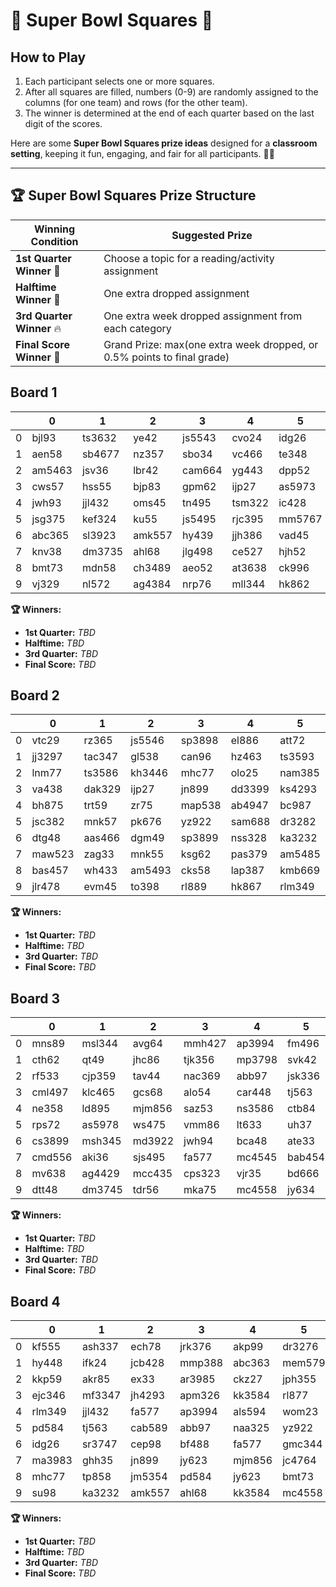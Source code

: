 # 🏈 Super Bowl Squares 🏈

## How to Play
1. Each participant selects one or more squares.
2. After all squares are filled, numbers (0-9) are randomly assigned to the columns (for one team) and rows (for the other team).
3. The winner is determined at the end of each quarter based on the last digit of the scores.

Here are some **Super Bowl Squares prize ideas** designed for a **classroom setting**, keeping it fun, engaging, and fair for all participants. 🎉🏈  

---

## **🏆 Super Bowl Squares Prize Structure**


| **Winning Condition** | **Suggested Prize** |
|----------------------|--------------------|
| **1st Quarter Winner** 🥇 | Choose a topic for a reading/activity assignment |
| **Halftime Winner** 🎤 | One extra dropped assignment |
| **3rd Quarter Winner** 🔥 | One extra week dropped assignment from each category |
| **Final Score Winner** 🎯 | Grand Prize: max(one extra week dropped, or 0.5% points to final grade) |


## Board 1

|   | 0 | 1 | 2 | 3 | 4 | 5 | 6 | 7 | 8 | 9 |
|---|---|---|---|---|---|---|---|---|---|---|
| 0 | bjl93 | ts3632 | ye42 | js5543 | cvo24 | idg26 | lk694 | gmc344 | ms5738 | smp497 |
| 1 | aen58 | sb4677 | nz357 | sbo34 | vc466 | te348 | kc3822 | mek446 | bjg89 | ac4632 |
| 2 | am5463 | jsv36 | lbr42 | cam664 | yg443 | dpp52 | jz898 | jic42 | dbf45 | ar3949 |
| 3 | cws57 | hss55 | bjp83 | gpm62 | ijp27 | as5973 | sw3543 | cmk443 | bf488 | ssa86 |
| 4 | jwh93 | jjl432 | oms45 | tn495 | tsm322 | ic428 | gjw53 | nc937 | ag4328 | mlr432 |
| 5 | jsg375 | kef324 | ku55 | js5495 | rjc395 | mm5767 | gks48 | pdh49 | sh3723 | iw329 |
| 6 | abc365 | sl3923 | amk557 | hy439 | jjh386 | vad45 | ars583 | tag332 | ogg26 | ma3983 |
| 7 | knv38 | dm3735 | ahl68 | jlg498 | ce527 | hjh52 | jns338 | msl343 | mau43 | ac4626 |
| 8 | bmt73 | mdn58 | ch3489 | aeo52 | at3638 | ck996 | apr73 | vnk24 | nt652 | aeq29 |
| 9 | vj329 | nl572 | ag4384 | nrp76 | mll344 | hk862 | pd584 | sr3747 | jeb522 | arr362 |

**🏆 Winners:**  
- **1st Quarter:** _TBD_  
- **Halftime:** _TBD_  
- **3rd Quarter:** _TBD_  
- **Final Score:** _TBD_  

## Board 2

|   | 0 | 1 | 2 | 3 | 4 | 5 | 6 | 7 | 8 | 9 |
|---|---|---|---|---|---|---|---|---|---|---|
| 0 | vtc29 | rz365 | js5546 | sp3898 | el886 | att72 | au76 | bcl68 | jd3853 | thb37 |
| 1 | jj3297 | tac347 | gl538 | can96 | hz463 | ts3593 | mg3893 | nem87 | djs522 | in67 |
| 2 | lnm77 | ts3586 | kh3446 | mhc77 | olo25 | nam385 | ag4433 | am5456 | jab864 | pl525 |
| 3 | va438 | dak329 | ijp27 | jn899 | dd3399 | ks4293 | ghh35 | nl582 | jxd25 | ceb427 |
| 4 | bh875 | trt59 | zr75 | map538 | ab4947 | bc987 | jeb499 | cep98 | gc828 | ged46 |
| 5 | jsc382 | mnk57 | pk676 | yz922 | sam688 | dr3282 | pkp44 | jm5354 | msp364 | zsf27 |
| 6 | dtg48 | aas466 | dgm49 | sp3899 | nss328 | ka3232 | nar335 | crw355 | az643 | cf926 |
| 7 | maw523 | zag33 | mnk55 | ksg62 | pas379 | am5485 | jy623 | rl883 | jc4764 | rm3698 |
| 8 | bas457 | wh433 | am5493 | cks58 | lap387 | kmb669 | naa325 | ys832 | md3894 | krw94 |
| 9 | jlr478 | evm45 | to398 | rl889 | hk867 | rlm349 | ql95 | cm3988 | rg897 | ha824 |

**🏆 Winners:**  
- **1st Quarter:** _TBD_  
- **Halftime:** _TBD_  
- **3rd Quarter:** _TBD_  
- **Final Score:** _TBD_  

## Board 3

|   | 0 | 1 | 2 | 3 | 4 | 5 | 6 | 7 | 8 | 9 |
|---|---|---|---|---|---|---|---|---|---|---|
| 0 | mns89 | msl344 | avg64 | mmh427 | ap3994 | fm496 | snw67 | nan74 | kmo89 | ks4365 |
| 1 | cth62 | qt49 | jhc86 | tjk356 | mp3798 | svk42 | erk72 | als594 | jdr345 | lbk47 |
| 2 | rf533 | cjp359 | tav44 | nac369 | abb97 | jsk336 | aa4925 | hag43 | tb3367 | dtr47 |
| 3 | cml497 | klc465 | gcs68 | alo54 | car448 | tj563 | rtb79 | jca92 | jjm577 | er695 |
| 4 | ne358 | ld895 | mjm856 | saz53 | ns3586 | ctb84 | jrd389 | dcc342 | hg486 | xz498 |
| 5 | rps72 | as5978 | ws475 | vmm86 | lt633 | uh37 | cru24 | su98 | cnp68 | mc4553 |
| 6 | cs3899 | msh345 | md3922 | jwh94 | bca48 | ate33 | jn898 | sl3896 | jh4334 | kmb673 |
| 7 | cmd556 | aki36 | sjs495 | fa577 | mc4545 | bab454 | cab589 | jh4357 | bm3358 | bt628 |
| 8 | mv638 | ag4429 | mcc435 | cps323 | vjr35 | bd666 | ctl56 | asm488 | lmf359 | jw3933 |
| 9 | dtt48 | dm3745 | tdr56 | mka75 | mc4558 | jy634 | ta669 | ow57 | bb3379 | ahp75 |

**🏆 Winners:**  
- **1st Quarter:** _TBD_  
- **Halftime:** _TBD_  
- **3rd Quarter:** _TBD_  
- **Final Score:** _TBD_  

## Board 4

|   | 0 | 1 | 2 | 3 | 4 | 5 | 6 | 7 | 8 | 9 |
|---|---|---|---|---|---|---|---|---|---|---|
| 0 | kf555 | ash337 | ech78 | jrk376 | akp99 | dr3276 | sp3937 | cth63 | mh3879 | yl3438 |
| 1 | hy448 | ifk24 | jcb428 | mmp388 | abc363 | mem579 | jce63 | az627 | tp858 | js5247 |
| 2 | kkp59 | akr85 | ex33 | ar3985 | ckz27 | jph355 | wom23 | dat85 | rsb328 | aev54 |
| 3 | ejc346 | mf3347 | jh4293 | apm326 | kk3584 | rl877 | va438 | mnk57 | zsf27 | rm3698 |
| 4 | rlm349 | jjl432 | fa577 | ap3994 | als594 | wom23 | nt652 | mg3893 | mf3347 | cs3899 |
| 5 | pd584 | tj563 | cab589 | abb97 | naa325 | yz922 | ck996 | ms5738 | mhc77 | mm5767 |
| 6 | idg26 | sr3747 | cep98 | bf488 | fa577 | gmc344 | dm3735 | mdn58 | rl877 | ged46 |
| 7 | ma3983 | ghh35 | jn899 | jy623 | mjm856 | jc4764 | svk42 | tag332 | bjp83 | lk694 |
| 8 | mhc77 | tp858 | jm5354 | pd584 | jy623 | bmt73 | fm496 | hz463 | uh37 | klc465 |
| 9 | su98 | ka3232 | amk557 | ahl68 | kk3584 | mc4558 | jsc382 | am5463 | ic428 | rps72 |

**🏆 Winners:**  
- **1st Quarter:** _TBD_  
- **Halftime:** _TBD_  
- **3rd Quarter:** _TBD_  
- **Final Score:** _TBD_  
